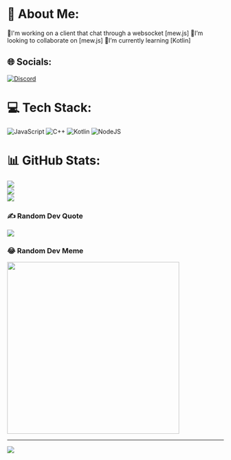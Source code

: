 # 💫 About Me:
🔭I'm working on a client that chat through a websocket [mew.js]
👯I’m looking to collaborate on [mew.js]
🌱I’m currently learning [Kotlin]


## 🌐 Socials:
[![Discord](https://img.shields.io/badge/Discord-%237289DA.svg?logo=discord&logoColor=white)](https://discord.gg/https://discord.gg/85cv9UngJf) 

# 💻 Tech Stack:
![JavaScript](https://img.shields.io/badge/javascript-%23323330.svg?style=for-the-badge&logo=javascript&logoColor=%23F7DF1E) ![C++](https://img.shields.io/badge/c++-%2300599C.svg?style=for-the-badge&logo=c%2B%2B&logoColor=white) ![Kotlin](https://img.shields.io/badge/kotlin-%230095D5.svg?style=for-the-badge&logo=kotlin&logoColor=white) ![NodeJS](https://img.shields.io/badge/node.js-6DA55F?style=for-the-badge&logo=node.js&logoColor=white)
# 📊 GitHub Stats:
![](https://github-readme-stats.vercel.app/api?username=LostService&theme=dark&hide_border=false&include_all_commits=false&count_private=false)<br/>
![](https://github-readme-streak-stats.herokuapp.com/?user=LostService&theme=dark&hide_border=false)<br/>
![](https://github-readme-stats.vercel.app/api/top-langs/?username=LostService&theme=dark&hide_border=false&include_all_commits=false&count_private=false&layout=compact)

### ✍️ Random Dev Quote
![](https://quotes-github-readme.vercel.app/api?type=horizontal&theme=radical)

### 😂 Random Dev Meme
<img src='https://randommeme-five.vercel.app/' style="height: 400px;"/>

---
[![](https://visitcount.itsvg.in/api?id=LostService&icon=0&color=10)](https://visitcount.itsvg.in)
